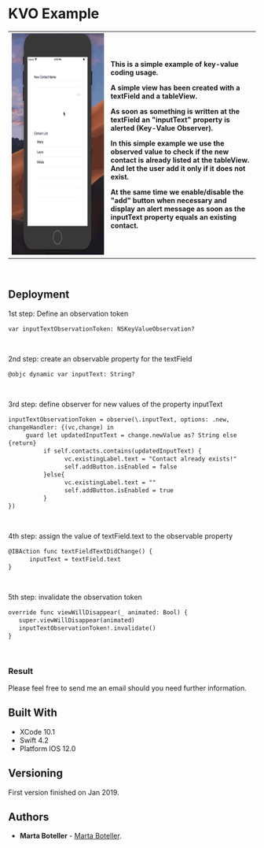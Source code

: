 # KVO Example

<table border=0 bordercolorlight=white>
<tr>
<th width=40%>
<img src="https://github.com/martaboteller/KVOExample/blob/master/KVOExample/resources/kvo.gif?raw=true" width="300" height="450"> 
</th>
<th align="left" width=60%>
  <p>This is a simple example of key-value coding usage.</p>
  
  <p>A simple view has been created with a textField and a tableView.</p>
  <p>
  As soon as something is written at the textField an "inputText" property is alerted (Key-Value Observer).
 
 <p> In this simple example we use the observed value to check if the new contact is already listed at the tableView. And let the user add it only if it does not exist.  </p>
  <p>
  At the same time we enable/disable the "add" button when necessary and display an alert message as soon as the inputText property equals an existing contact. 
  </p>
</th>
</tr>
</table>


&nbsp;

## Deployment

1st step: Define an observation token

```
var inputTextObservationToken: NSKeyValueObservation?
```
&nbsp;

2nd step: create an observable property for the textField
```
@objc dynamic var inputText: String?
```
&nbsp;


3rd step: define observer for new values of the property inputText
```
inputTextObservationToken = observe(\.inputText, options: .new, changeHandler: {(vc,change) in
     guard let updatedInputText = change.newValue as? String else {return}
          if self.contacts.contains(updatedInputText) {
                vc.existingLabel.text = "Contact already exists!"
                self.addButton.isEnabled = false
          }else{
                vc.existingLabel.text = ""
                self.addButton.isEnabled = true
          }
})
```
&nbsp;

4th step: assign the value of textField.text to the observable property
```
@IBAction func textFieldTextDidChange() {
      inputText = textField.text
}
```
&nbsp;

5th step: invalidate the observation token
```
override func viewWillDisappear(_ animated: Bool) {
   super.viewWillDisappear(animated)
   inputTextObservationToken!.invalidate()
}
```

&nbsp;


### Result

Please feel free to send me an email should you need further information.

## Built With

* XCode 10.1
* Swift 4.2
* Platform IOS 12.0

## Versioning

First version finished on Jan 2019.

## Authors

* **Marta Boteller** - [Marta Boteller](https://github.com/martaboteller).

